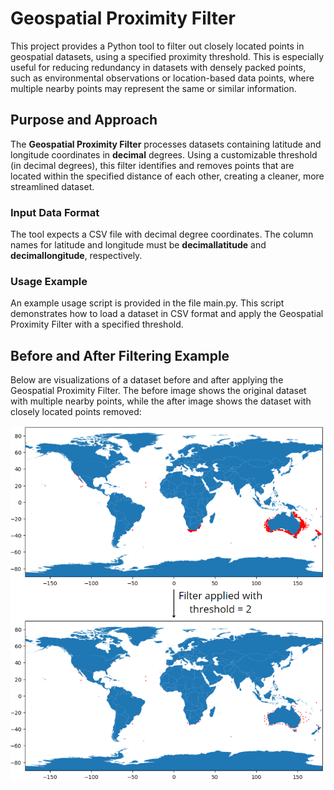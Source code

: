 # Geospatial Proximity Filter
This project provides a Python tool to filter out closely located points in geospatial datasets, using a specified proximity threshold. This is especially useful for reducing redundancy in datasets with densely packed points, such as environmental observations or location-based data points, where multiple nearby points may represent the same or similar information.

## Purpose and Approach
The **Geospatial Proximity Filter** processes datasets containing latitude and longitude coordinates in **decimal** degrees. Using a customizable threshold (in decimal degrees), this filter identifies and removes points that are located within the specified distance of each other, creating a cleaner, more streamlined dataset.

### Input Data Format
The tool expects a CSV file with decimal degree coordinates. The column names for latitude and longitude must be **decimallatitude** and **decimallongitude**, respectively.

### Usage Example
An example usage script is provided in the file main.py. This script demonstrates how to load a dataset in CSV format and apply the Geospatial Proximity Filter with a specified threshold.

## Before and After Filtering Example
Below are visualizations of a dataset before and after applying the Geospatial Proximity Filter. The before image shows the original dataset with multiple nearby points, while the after image shows the dataset with closely located points removed:

![](/Example/Threshold2.png)
